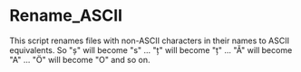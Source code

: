 # Rename_ASCII
This script renames files with non-ASCII characters in their names to ASCII equivalents.
So "ș" will become "s" ... "ț" will become "ț" ... "Ă" will become "A" ... "Ö" will become "O" and so on.
